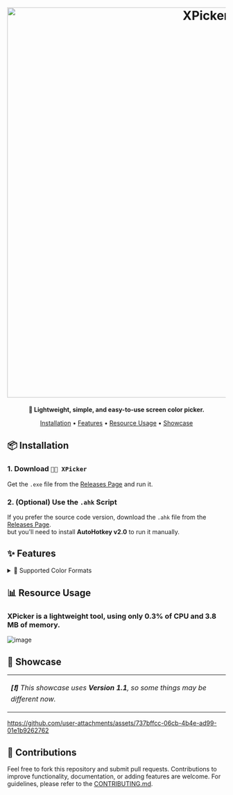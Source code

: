 <h1 align="center">
  <a href="http://xpickerapp.netlify.app" target="_blank"><img src="https://github.com/user-attachments/assets/089f1b17-4bee-453c-81bd-b6d85213dab8" alt="XPicker" width="900"></a>
</h1>
<p align="center"><strong>🌈 Lightweight, simple, and easy-to-use screen color picker.</strong></p>




<p align="center">
<a href="#-installation">Installation</a> •
<a href="#-features">Features</a> •
  <a href="#-resource-usage">Resource Usage</a> •
<a href="#-showcase">Showcase</a>
</p>

## 📦 Installation 

### 1. Download `🏳️‍🌈 XPicker`
Get the `.exe` file from the [Releases Page](https://github.com/fr0st-iwnl/XPicker/releases) and run it.

### 2. (Optional) Use the `.ahk` Script
If you prefer the source code version, download the `.ahk` file from the [Releases Page](https://github.com/fr0st-iwnl/XPicker/releases).
<br>
but you'll need to install **AutoHotkey v2.0** to run it manually.


## ✨ Features

<details>
<summary>🎨 Supported Color Formats</summary>

### Formats
- **HEX** — `#RRGGBB` (hexadecimal color code)  
- **RGB** — `rgb(R, G, B)` (red, green, blue numeric values)  
- **RGBA** — `rgba(R, G, B, A)` (red, green, blue + alpha/transparency)  
- **HSL** — `hsl(H°, S%, L%)` (hue, saturation, lightness)  
- **HSLA** — `hsla(H°, S%, L%, A)` (hue, saturation, lightness + alpha)  

</details>


## 📊 Resource Usage

### XPicker is a lightweight tool, using only 0.3% of CPU and 3.8 MB of memory.

![image](https://github.com/user-attachments/assets/7ddacae7-e0d3-4c9f-8de6-0191283dc097)


## 📸 Showcase

<table >
    <tr>
      <td>
        <p align="left"><b><em>[❗]</b> This showcase uses <b>Version 1.1</b>, so some things may be different now.</em></p>
      </td>
    </tr>
  </table>

https://github.com/user-attachments/assets/737bffcc-06cb-4b4e-ad99-01e1b9262762


## 🤝 Contributions 

Feel free to fork this repository and submit pull requests. Contributions to improve functionality, documentation, or adding features are welcome. For guidelines, please refer to the [CONTRIBUTING.md](https://github.com/fr0st-iwnl/XPicker/blob/main/CONTRIBUTING.md).
